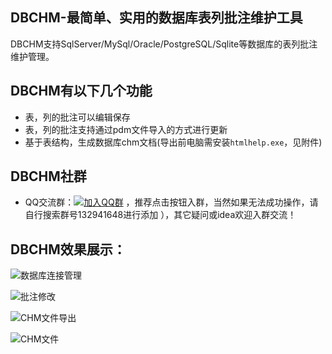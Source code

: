 ﻿## DBCHM-最简单、实用的数据库表列批注维护工具

DBCHM支持SqlServer/MySql/Oracle/PostgreSQL/Sqlite等数据库的表列批注维护管理。

## DBCHM有以下几个功能
- 表，列的批注可以编辑保存
- 表，列的批注支持通过pdm文件导入的方式进行更新
- 基于表结构，生成数据库chm文档(导出前电脑需安装`htmlhelp.exe`，见附件)


## DBCHM社群
- QQ交流群：[![加入QQ群](https://img.shields.io/badge/QQ群-132941648-blue.svg)](http://shang.qq.com/wpa/qunwpa?idkey=43619cbe3b2a10ded01b5354ac6928b30cc91bda45176f89a191796b7a7c0e26) ，推荐点击按钮入群，当然如果无法成功操作，请自行搜索群号132941648进行添加 ），其它疑问或idea欢迎入群交流！


DBCHM效果展示：
------------------------
![数据库连接管理](https://gitee.com/lztkdr/DBCHM/raw/master/DBChm/Images/DBCHM001.png)

![批注修改](https://gitee.com/lztkdr/DBCHM/raw/master/DBChm/Images/DBCHM002.png)

![CHM文件导出](https://gitee.com/lztkdr/DBCHM/raw/master/DBChm/Images/DBCHM003.png)

![CHM文件](https://gitee.com/lztkdr/DBCHM/raw/master/DBChm/Images/DBCHM004.png)
